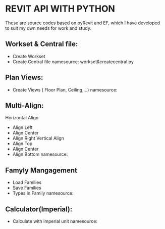 # REVIT API WITH PYTHON
These are source codes based on pyRevit and EF, which I have developed to suit my own needs for work and study.

## Workset & Central file:
- Create Workset
- Create Central file
namesource: workset&createcentral.py

## Plan Views:
- Create Views ( Floor Plan, Ceiling,...)
namesource:

## Multi-Align:
Horizontal Align
- Align Left
- Align Center
- Align Right
Vertical Align
- Align Top
- Align Center
- Align Bottom
namesource:

## Famyly Mangagement
- Load Families
- Save Families
- Types in Family
namesource:

## Calculator(Imperial):
- Calculate with imperial unit
namesource:

